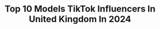 ---
title: Top 10 Models TikTok Influencers In United Kingdom In 2024
description: >-
  Find top models TikTok influencers in United Kingdom in 2024. Most popular hashtags: #fyp #duet #foryou #foryoupage.
platform: TikTok
hits: 274
text_top: Discover the top-rated TikTok accounts on inBeat.
text_bottom: Our database has 274 TikTok influencers like this in United Kingdom for you to work with.
profiles:
  - username: "allan_auld"
    fullname: >-
      Allan Auld
    bio: >-
      Classic 1964 model Great working order. Just a few dents 🌈 🏴󠁧󠁢󠁳󠁣󠁴󠁿
    location: "United Kingdom"
    followers: 21600
    engagement: 1663
    commentsToLikes: 0.154053
    id: ckaifnj7kxofp0i78dq33zsvz
    verified: false
    hashtags: "#gaytiktok, #comedy, #friends, #daddy"
  - username: "izzaanoor35"
    fullname: >-
      DesiGirl 
    bio: >-
      🇬🇧British Pakistani🇵🇰 Model For Al-Saib
    location: "United Kingdom"
    followers: 18300
    engagement: 3714
    commentsToLikes: 0.511423
    id: ckavltxb1vbox0j23sf2qifvn
    verified: false
    hashtags: "#fyp, #foryoupage, #valentine, #foryou"
  - username: "lennyrocks"
    fullname: >-
      Lenny and Vikki
    bio: >-
      Model for Zebedee 💙💛 Insta Lenny_rooney_zebedeemodel
    location: "United Kingdom"
    followers: 78900
    engagement: 1903
    commentsToLikes: 0.061442
    id: ckav0dojs61090j230sqxfn3k
    verified: false
    hashtags: "#tryingthetrends, #siblings, #viral, #creator"
  - username: "oneasaree"
    fullname: >-
      K O F I 🌹
    bio: >-
      Model 🦋 London, UK 📍 Follow my IG for the real 🔥👀
    location: "United Kingdom"
    followers: 289200
    engagement: 1976
    commentsToLikes: 0.018204
    id: ckcpsjc1qmuhy0j23hj71e6z8
    verified: false
    hashtags: "#facts, #you, #dolphinchallenge, #pov"
  - username: "dareal.purple"
    fullname: >-
      dareal.purple
    bio: >-
      💜 Sub to purple gamer 💜 👉 Model rig by kimo 👈 👇Roblox👇
    location: "United Kingdom"
    followers: 580900
    engagement: 1525
    commentsToLikes: 0.019219
    id: ckbexc64rhivb0j23s7qgmgrl
    verified: false
    hashtags: "#fyp, #lovestory, #robloxtrend, #flamingo"
  - username: "bellastanyer97"
    fullname: >-
      Annabella Stanyer
    bio: >-
      🇬🇧 Model & Performer 💕 ◼️BELLASTANYER ◼️
    location: "United Kingdom"
    followers: 186800
    engagement: 2043
    commentsToLikes: 0.033381
    id: ck83jzid3855y0j78f79tsvzi
    verified: false
    hashtags: "#happyeaster, #bunny, #facepaint, #altgirl"
  - username: "alternative_viper"
    fullname: >-
      alternative_viper
    bio: >-
      first trap!! gamer, model and emo bisexual 🏳️‍🌈 she/her #altxfam
    location: "United Kingdom"
    followers: 63100
    engagement: 2446
    commentsToLikes: 0.038583
    id: ck963nrrdvoym0j78gne44k08
    verified: false
    hashtags: "#fyp, #alt, #duet, #kinktok"
  - username: "alexajdmakeup"
    fullname: >-
      Alexa☀️
    bio: >-
      Victoria Secret Model and part time Parachute🧚 She/They🌻TPWK
    location: "United Kingdom"
    followers: 47100
    engagement: 2225
    commentsToLikes: 0.027744
    id: ck9grqefhf3bb0j78wu8cd4pw
    verified: false
    hashtags: "#fyp, #girlslikeus, #unleashthebeast, #mua"
  - username: "richguyiwmc"
    fullname: >-
      RichGuyIWMC
    bio: >-
      My real name is RICH GUY 😂 Musician/Actor/Model & CEO @iwantmoreclothing 💎
    location: "United Kingdom"
    followers: 56000
    engagement: 1327
    commentsToLikes: 0.185496
    id: ckbkeuvfq5uk50j239hqam419
    verified: false
    hashtags: "#bossit2021, #perfectcouple, #bemyvalentine, #valentines"
  - username: "therealcallan"
    fullname: >-
      Callan Doherty
    bio: >-
      PT | Gym Owner | Model N.Ireland 🇮🇪 🧨Subscribe to our New Youtube Channel🧨
    location: "United Kingdom"
    followers: 178100
    engagement: 1239
    commentsToLikes: 0.042490
    id: cka6l2xjo1jdp0i78y4nlwwm7
    verified: false
    hashtags: "#redlipstick, #fyp, #speedgang, #calistarchallenge"
---